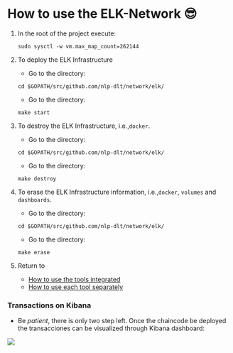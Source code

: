 # How to use the ELK-Network 😎

1. In the root of the project execute:
    ```
    sudo sysctl -w vm.max_map_count=262144
    ```
2. To deploy the ELK Infrastructure 
    *   Go to the directory:
    ```
    cd $GOPATH/src/github.com/nlp-dlt/network/elk/
    ```
    *   Go to the directory:
    ```
    make start
    ```

3. To destroy the ELK Infrastructure, i.e.,`docker`.
    *   Go to the directory:
    ```
    cd $GOPATH/src/github.com/nlp-dlt/network/elk/
    ```
    *   Go to the directory:
    ```
    make destroy
    ```

3. To erase the ELK Infrastructure information, i.e.,`docker`, `volumes` and `dashboards`.
    *   Go to the directory:
    ```
    cd $GOPATH/src/github.com/nlp-dlt/network/elk/
    ```
    *   Go to the directory:
    ```
    make erase
    ```

4. Return to
    - [How to use the tools integrated](https://github.com/sfl0r3nz05/NLP-DLT/tree/sentencelvl#how-to-use-the-tools-integrated-)
    - [How to use each tool separately](https://github.com/sfl0r3nz05/NLP-DLT/tree/sentencelvl#how-to-use-each-tool-separately-)

### Transactions on Kibana
- Be *patient*, there is only two step left. Once the chaincode be deployed the transacciones can be visualized through Kibana dashboard:

<img src="https://github.com/sfl0r3nz05/NLP-DLT/blob/sentencelvl/documentation/images/Kibana.png">